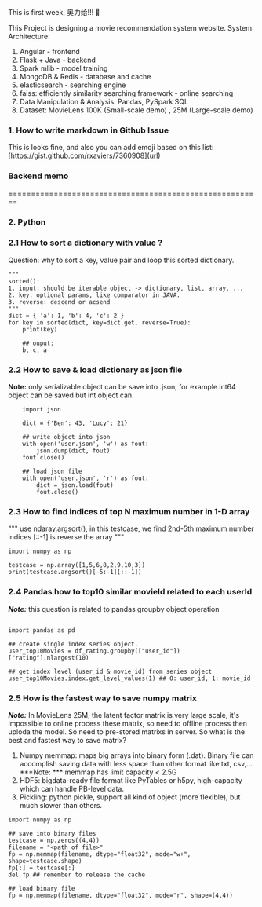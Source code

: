 This is first week, 奥力给!!! :facepunch:

This Project is designing a movie recommendation system website.
System Architecture:
1. Angular - frontend
2. Flask + Java - backend
3. Spark mlib - model training
4. MongoDB & Redis - database and cache
5. elasticsearch - searching engine
6. faiss: efficiently similarity searching framework - online searching
7. Data Manipulation & Analysis: Pandas, PySpark SQL
8. Dataset: MovieLens 100K (Small-scale demo) , 25M (Large-scale demo)

### 1. **How to write markdown in Github Issue** 
This is looks fine, and also you can add emoji based on this list: [https://gist.github.com/rxaviers/7360908](url)

### Backend memo
========================================================
### 2. **Python**
### 2.1 How to sort a dictionary with value ?
Question: why to sort a key, value pair and loop this sorted dictionary.

```
"""
sorted():
1. input: should be iterable object -> dictionary, list, array, ...
2. key: optional params, like comparator in JAVA.
3. reverse: descend or acsend
"""
dict = { 'a': 1, 'b': 4, 'c': 2 }
for key in sorted(dict, key=dict.get, reverse=True):
    print(key)

    ## ouput:
    b, c, a

```

### 2.2 How to save & load dictionary as json file

**Note:** only serializable object can be save into .json, for example int64 object can be saved but int object can.

```
    import json

    dict = {'Ben': 43, 'Lucy': 21}

    ## write object into json
    with open('user.json', 'w') as fout:
        json.dump(dict, fout)
	fout.close()

	## load json file
	with open('user.json', 'r') as fout:
	    dict = json.load(fout)
	    fout.close()
```

### 2.3 How to find indices of top N maximum number in 1-D array

"""
use ndaray.argsort(), in this testcase, we find 2nd-5th maximum number indices
[::-1] is reverse the array
"""

```
import numpy as np

testcase = np.array([1,5,6,8,2,9,10,3])
print(testcase.argsort()[-5:-1][::-1])
```

### 2.4 Pandas how to top10 similar movieId related to each userId
***Note:*** this question is related to pandas groupby object operation


```

import pandas as pd

## create single index series object.
user_top10Movies = df_rating.groupby(["user_id"])["rating"].nlargest(10) 

## get index level (user_id & movie_id) from series object
user_top10Movies.index.get_level_values(1) ## 0: user_id, 1: movie_id

```

### 2.5 How is the fastest way to save numpy matrix 
***Note:*** In MovieLens 25M, the latent factor matrix is very large scale, it's impossible to online process these matrix, so need to offline process then uploda the model. So need to pre-stored matrixs in server. So what is the best and fastest way to save matrix?

1. Numpy memmap: maps big arrays into binary form (.dat). Binary file can accomplish saving data with less space than other format like txt, csv,...
	***Note: *** memmap has limit capacity < 2.5G 
2. HDF5: bigdata-ready file format like PyTables or h5py, high-capacity which can handle PB-level data.
3. Pickling: python pickle, support all kind of object (more flexible), but much slower than others.

```
import numpy as np

## save into binary files
testcase = np.zeros((4,4))
filename = "<path of file>"
fp = np.memmap(filename, dtype="float32", mode="w+", shape=testcase.shape)
fp[:] = testcase[:]
del fp ## remember to release the cache

## load binary file
fp = np.memmap(filename, dtype="float32", mode="r", shape=(4,4))


```
